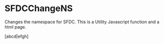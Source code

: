# SFDCChangeNS
Changes the namespace for SFDC. This is a Utility Javascript function and a html page.

[abcd|efgh]
